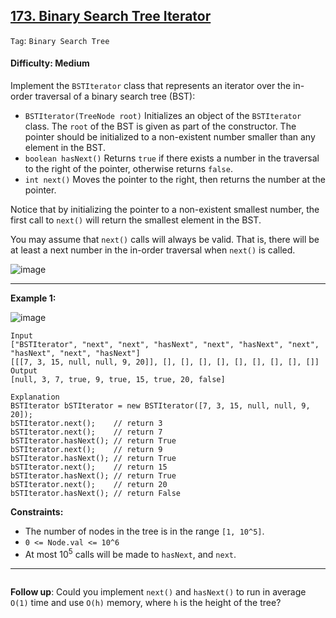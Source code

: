 ## [173. Binary Search Tree Iterator](https://leetcode.com/problems/binary-search-tree-iterator/)

```Tag```: ```Binary Search Tree```

#### Difficulty: Medium

Implement the ```BSTIterator``` class that represents an iterator over the in-order traversal of a binary search tree (BST):

- ```BSTIterator(TreeNode root)``` Initializes an object of the ```BSTIterator``` class. The ```root``` of the BST is given as part of the constructor. The pointer should be initialized to a non-existent number smaller than any element in the BST.
- ```boolean hasNext()``` Returns ```true``` if there exists a number in the traversal to the right of the pointer, otherwise returns ```false```.
- ```int next()``` Moves the pointer to the right, then returns the number at the pointer.

Notice that by initializing the pointer to a non-existent smallest number, the first call to ```next()``` will return the smallest element in the BST.

You may assume that ```next()``` calls will always be valid. That is, there will be at least a next number in the in-order traversal when ```next()``` is called.

![image](https://user-images.githubusercontent.com/35042430/224219245-e3fc0102-1b20-4d57-b791-5b120326ace9.png)

---

__Example 1:__

![image](https://assets.leetcode.com/uploads/2018/12/25/bst-tree.png)
```
Input
["BSTIterator", "next", "next", "hasNext", "next", "hasNext", "next", "hasNext", "next", "hasNext"]
[[[7, 3, 15, null, null, 9, 20]], [], [], [], [], [], [], [], [], []]
Output
[null, 3, 7, true, 9, true, 15, true, 20, false]

Explanation
BSTIterator bSTIterator = new BSTIterator([7, 3, 15, null, null, 9, 20]);
bSTIterator.next();    // return 3
bSTIterator.next();    // return 7
bSTIterator.hasNext(); // return True
bSTIterator.next();    // return 9
bSTIterator.hasNext(); // return True
bSTIterator.next();    // return 15
bSTIterator.hasNext(); // return True
bSTIterator.next();    // return 20
bSTIterator.hasNext(); // return False
```

__Constraints:__

- The number of nodes in the tree is in the range ```[1, 10^5]```.
- ```0 <= Node.val <= 10^6```
- At most 10<sup>5</sup> calls will be made to ```hasNext```, and ```next```.
 
---

```Python


```

__Follow up__: Could you implement ```next()``` and ```hasNext()``` to run in average ```O(1)``` time and use ```O(h)``` memory, where ```h``` is the height of the tree?

